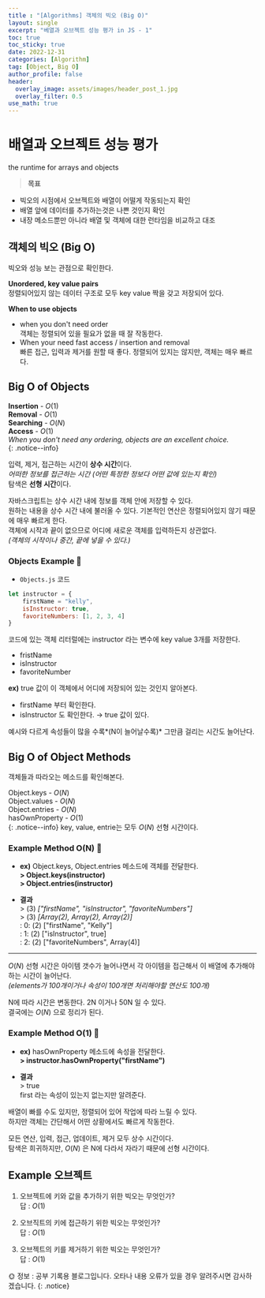 ```yaml
---
title : "[Algorithms] 객체의 빅오 (Big O)"
layout: single
excerpt: "베열과 오브젝트 성능 평가 in JS - 1"
toc: true
toc_sticky: true
date: 2022-12-31
categories: [Algorithm]
tag: [Object, Big O]
author_profile: false
header:
  overlay_image: assets/images/header_post_1.jpg
  overlay_filter: 0.5 
use_math: true
---  
```

# 배열과 오브젝트 성능 평가  
the runtime for arrays and objects  

> **목표**  
- 빅오의 시점에서 오브젝트와 배열이 어떨게 작동되는지 확인  
- 배열 앞에 데이터를 추가하는것은 나쁜 것인지 확인  
- 내장 메소드뿐만 아니라 배열 및 객체에 대한 런타임을 비교하고 대조  


## 객체의 빅오 (Big O)  
빅오와 성능 보는 관점으로 확인한다.  

**Unordered, key value pairs**  
정렬되어있지 않는 데이터 구조로 모두 key value 짝을 갖고 저장되어 있다.  

**When to use objects**  
- when you don't need order  
객체는 정렬되어 있을 필요가 없을 때 잘 작동한다.  
- When your need fast access / insertion and removal  
빠른 접근, 입력과 제거를 원할 때 좋다. 정렬되어 있지는 않지만, 객체는 매우 빠르다.  

## Big O of Objects  

**Insertion** \- $O(1)$  
**Removal** \- $O(1)$  
**Searching** \- $O(N)$   
**Access** \- $O(1)$  
*When you don't need any ordering, objects are an excellent choice.*  
{: .notice--info}

입력, 제거, 접근하는 시간이 **상수 시간**이다.  
*어떠한 정보를 접근하는 시간 (어떤 특정한 정보다 어떤 값에 있는지 확인)*  
탐색은 **선형 시간**이다.  

자바스크립트는 상수 시간 내에 정보를 객체 안에 저장할 수 있다.  
원하는 내용을 상수 시간 내에 불러올 수 있다. 기본적인 연산은 정렬되어있지 않기 때문에 매우 빠르게 한다.  
객체에 시작과 끝이 없으므로 어디에 새로운 객체를 입력하든지 상관없다.  
*(객체의 시작이나 중간, 끝에 넣을 수 있다.)*

### Objects Example 📝  
- `Objects.js` 코드
```javascript
let instructor = {
    firstName = "kelly", 
    isInstructor: true,
    favoriteNumbers: [1, 2, 3, 4]
}
```  

코드에 있는 객체 리터럴에는 instructor 라는 변수에 key value 3개를 저장한다.  
- fristName  
- isInstructor  
- favoriteNumber  

**ex)** true 값이 이 객체에서 어디에 저장되어 있는 것인지 알아본다.  
- firstName 부터 확인한다.  
- isInstructor 도 확인한다. → true 값이 있다.  

예시와 다르게 속성들이 많을 수록*(N이 늘어날수록)*  그만큼 걸리는 시간도 늘어난다.  

## Big O of Object Methods  
객체들과 따라오는 메소드를 확인해본다.  

Object.keys \- $O(N)$  
Object.values \- $O(N)$  
Object.entries \- $O(N)$  
hasOwnProperty \- $O(1)$  
{: .notice--info}
key, value, entrie는 모두 $O(N)$ 선형 시간이다.  

### Example Method O(N) 📝  

- **ex)** Object.keys, Object.entries 메소드에 객체를 전달한다.  
    **> Object.keys(instructor)**  
    **> Object.entries(instructor)**  

- **결과**  
\> (3) *["firstName", "isInstructor", "favoriteNumbers"]*  
\> (3) *[Array(2), Array(2), Array(2)]*  
    : 0: (2) ["firstName", "Kelly"]  
    : 1: (2) ["isInstructor", true]  
    : 2: (2) ["favoriteNumbers", Array(4)]  

---


$O(N)$ 선형 시간은 아이템 갯수가 늘어나면서 각 아이템을 접근해서 이 배열에 추가해야하는 시간이 늘어난다.  
*(elements가 100개이거나 속성이 100개면 처리해야할 연산도 100개)*  

N에 따라 시간은 변동한다. 2N 이거나 50N 일 수 있다.  
결국에는 $O(N)$ 으로 정리가 된다.  

### Example Method O(1) 📝  

- **ex)** hasOwnProperty 메소드에 속성을 전달한다.  
    **> instructor.hasOwnProperty("firstName")**  

- **결과**  
\> true  
first 라는 속성이 있는지 없는지만 알려준다.  

배열이 빠를 수도 있지만, 정렬되어 있어 작업에 따라 느릴 수 있다.  
하지만 객체는 간단해서 어떤 상황에서도 빠르게 작동한다.  

모든 연산, 입력, 접근, 업데이트, 제거 모두 상수 시간이다.  
탐색은 희귀하지만, $O(N)$ 은 N에 다라서 자라기 때문에 선형 시간이다.  

## Example 오브젝트  
1. 오브젝트에 키와 값을 추가하기 위한 빅오는 무엇인가?  
답 : $O(1)$  

2. 오브직트의 키에 접근하기 위한 빅오는 무엇인가?  
답 : $O(1)$  

3. 오브젝트의 키를 제거하기 위한 빅오는 무엇인가?  
답 : $O(1)$

🌞 정보 : 공부 기록용 블로그입니다. 오타나 내용 오류가 있을 경우 알려주시면 감사하겠습니다.
{: .notice}
